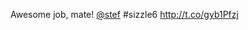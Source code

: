 Awesome job, mate! <a href="http://twitter.com/stef">@stef</a> #sizzle6 <a href="http://t.co/gyb1Pfzj">http://t.co/gyb1Pfzj</a>